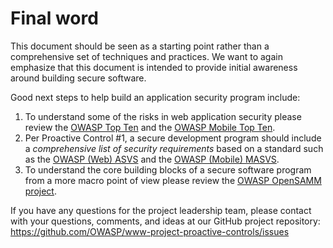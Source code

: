 # Final word

This document should be seen as a starting point rather than a comprehensive set of techniques and practices. We want to again emphasize that this document is intended to provide initial awareness around building secure software.

Good next steps to help build an application security program include:

1. To understand some of the risks in web application security please review the [OWASP Top Ten](https://www.owasp.org/index.php/Category:OWASP_Top_Ten_Project) and the [OWASP Mobile Top Ten](https://www.owasp.org/index.php/OWASP_Mobile_Security_Project#tab=Top_10_Mobile_Risks).
2. Per Proactive Control #1, a secure development program should include a *comprehensive list of security requirements* based on a standard such as the [OWASP (Web) ASVS](https://www.owasp.org/index.php/Category:OWASP_Application_Security_Verification_Standard_Project) and the [OWASP (Mobile) MASVS](https://github.com/OWASP/owasp-masvs).
3. To understand the core building blocks of a secure software program from a more macro point of view please review the [OWASP OpenSAMM project](https://www.owasp.org/index.php/OWASP_SAMM_Project).


If you have any questions for the project leadership team, please contact with your questions, comments, and ideas at our GitHub project repository: https://github.com/OWASP/www-project-proactive-controls/issues


